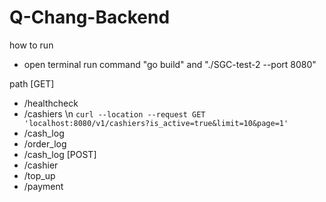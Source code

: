 # Q-Chang-Backend
how to run
- open terminal run command "go build" and "./SGC-test-2 --port 8080"

path
[GET]
  - /healthcheck
  - /cashiers \n
    ```curl --location --request GET 'localhost:8080/v1/cashiers?is_active=true&limit=10&page=1'```
  - /cash_log
  - /order_log
  - /cash_log
[POST]
  - /cashier
  - /top_up
  - /payment

